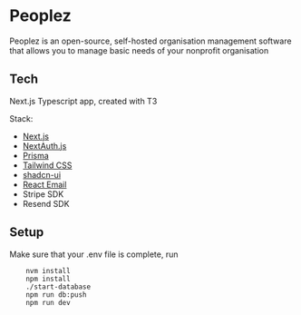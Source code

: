 # Peoplez

Peoplez is an open-source, self-hosted organisation management software that allows you to manage basic needs of your nonprofit organisation

## Tech
Next.js Typescript app, created with T3 

Stack:

- [Next.js](https://nextjs.org)
- [NextAuth.js](https://next-auth.js.org)
- [Prisma](https://prisma.io)
- [Tailwind CSS](https://tailwindcss.com)
- [shadcn-ui](https://ui.shadcn.com/)
- [React Email](https://react.email/)
- Stripe SDK
- Resend SDK

## Setup

Make sure that your .env file is complete, run

        nvm install
        npm install    
        ./start-database
        npm run db:push
        npm run dev
